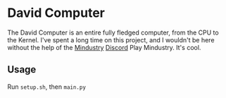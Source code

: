 # David Computer

The David Computer is an entire fully fledged computer, from the CPU to the Kernel.
I've spent a long time on this project, and I wouldn't be here without the help of the [Mindustry](https://github.com/Anuken/Mindustry) [Discord](https://discord.gg/BxUbmXf83x)
Play Mindustry. It's cool.

## Usage

Run `setup.sh`, then `main.py`
